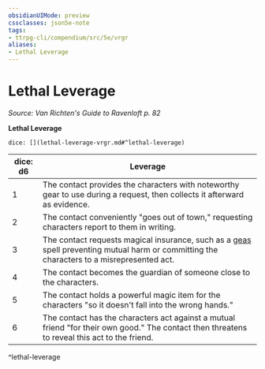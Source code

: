 ```yaml
---
obsidianUIMode: preview
cssclasses: json5e-note
tags:
- ttrpg-cli/compendium/src/5e/vrgr
aliases:
- Lethal Leverage
---
```

# Lethal Leverage
*Source: Van Richten's Guide to Ravenloft p. 82* 

**Lethal Leverage**

`dice: [](lethal-leverage-vrgr.md#^lethal-leverage)`

| dice: d6 | Leverage |
|----------|----------|
| 1 | The contact provides the characters with noteworthy gear to use during a request, then collects it afterward as evidence. |
| 2 | The contact conveniently "goes out of town," requesting characters report to them in writing. |
| 3 | The contact requests magical insurance, such as a [geas](/3-Mechanics/CLI/Compendium/spells/geas.md) spell preventing mutual harm or committing the characters to a misrepresented act. |
| 4 | The contact becomes the guardian of someone close to the characters. |
| 5 | The contact holds a powerful magic item for the characters "so it doesn't fall into the wrong hands." |
| 6 | The contact has the characters act against a mutual friend "for their own good." The contact then threatens to reveal this act to the friend. |
^lethal-leverage